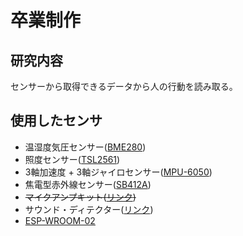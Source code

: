 # 卒業制作
<!-- ## 研究背景
近年ではお留守番サービスなどのカメラで監視をするサービスが増えてきている。
これは防犯対策や、留守番時の子供・ペットなどの様子を監視したいためである。

## 問題点
 -->
## 研究内容
センサーから取得できるデータから人の行動を読み取る。

## 使用したセンサ
- 温湿度気圧センサー([BME280](http://akizukidenshi.com/catalog/g/gK-09421/))
- 照度センサー([TSL2561](http://akizukidenshi.com/catalog/g/gM-08219/))
- 3軸加速度 + 3軸ジャイロセンサー([MPU-6050](http://jp.rs-online.com/web/p/products/8837948/?cm_mmc=JP-PPC-_-google-_-3_JP_JP_M_SEMIS_Phrase-_-invensense%7C%E5%8A%A0%E9%80%9F%E5%BA%A6%E3%82%BB%E3%83%B3%E3%82%B5ic&mkwid=sG8zAcqeA-dc%7Cpcrid%7C89475592147%7Cpkw%7Cmpu+6050%7Cpmt%7Cp%7Cprd%7C))
- 焦電型赤外線センサー([SB412A](http://akizukidenshi.com/catalog/g/gM-06835/))
- ~~マイクアンプキット([リンク](http://akizukidenshi.com/catalog/g/gK-05757/))~~
- サウンド・ディテクター([リンク](https://www.switch-science.com/catalog/1700/))
- [ESP-WROOM-02](http://prod.kyohritsu.com/KP-ESPWROOM02.html)